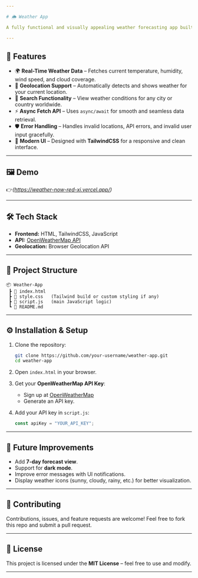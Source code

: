 ```yaml
---

# 🌦️ Weather App

A fully functional and visually appealing weather forecasting app built with **HTML, TailwindCSS, and JavaScript**, integrated with the **OpenWeatherMap API** to fetch and display real-time weather data.

---
```


## 🚀 Features

* 🌍 **Real-Time Weather Data** – Fetches current temperature, humidity, wind speed, and cloud coverage.
* 📍 **Geolocation Support** – Automatically detects and shows weather for your current location.
* 🔎 **Search Functionality** – View weather conditions for any city or country worldwide.
* ⚡ **Async Fetch API** – Uses `async/await` for smooth and seamless data retrieval.
* 🛡️ **Error Handling** – Handles invalid locations, API errors, and invalid user input gracefully.
* 🎨 **Modern UI** – Designed with **TailwindCSS** for a responsive and clean interface.

---

## 🖼️ Demo

👉*(https://weather-now-red-xi.vercel.app/)*

---

## 🛠️ Tech Stack

* **Frontend:** HTML, TailwindCSS, JavaScript
* **API:** [OpenWeatherMap API](https://openweathermap.org/api)
* **Geolocation:** Browser Geolocation API

---

## 📂 Project Structure

```
📦 Weather-App
 ┣ 📜 index.html
 ┣ 📜 style.css   (Tailwind build or custom styling if any)
 ┣ 📜 script.js   (main JavaScript logic)
 ┗ 📜 README.md
```

---

## ⚙️ Installation & Setup

1. Clone the repository:

   ```bash
   git clone https://github.com/your-username/weather-app.git
   cd weather-app
   ```

2. Open `index.html` in your browser.

3. Get your **OpenWeatherMap API Key**:

   * Sign up at [OpenWeatherMap](https://home.openweathermap.org/users/sign_up)
   * Generate an API key.

4. Add your API key in `script.js`:

   ```javascript
   const apiKey = "YOUR_API_KEY";
   ```

---
## 🌟 Future Improvements

* Add **7-day forecast view**.
* Support for **dark mode**.
* Improve error messages with UI notifications.
* Display weather icons (sunny, cloudy, rainy, etc.) for better visualization.

---

## 🤝 Contributing

Contributions, issues, and feature requests are welcome!
Feel free to fork this repo and submit a pull request.

---

## 📜 License

This project is licensed under the **MIT License** – feel free to use and modify.

---
